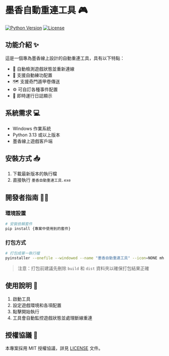 # 墨香自動重連工具 🎮

[![Python Version](https://img.shields.io/badge/python-3.13-blue.svg)](https://www.python.org/downloads/)
[![License](https://img.shields.io/badge/license-MIT-green.svg)](https://opensource.org/licenses/MIT)

## 功能介紹 ✨

這是一個專為墨香線上設計的自動重連工具，具有以下特點：

- 🔄 自動檢測遊戲狀態並重新連線
- 🎯 支援自動練功配置
- 🗺️ 支援奇門遁甲卷傳送
- ⚙️ 可自訂各種事件配置
- 📝 即時運行日誌顯示

## 系統需求 💻

- Windows 作業系統
- Python 3.13 或以上版本
- 墨香線上遊戲客戶端

## 安裝方式 📥

1. 下載最新版本的執行檔
2. 直接執行 `墨香自動重連工具.exe`

## 開發者指南 👨‍💻

### 環境設置

```bash
# 安裝依賴套件
pip install {專案中使用到的套件}
```

### 打包方式

```bash
# 打包成單一執行檔
pyinstaller --onefile --windowed --name "墨香自動重連工具" --icon=NONE mhs_auto_relogin.py
```

> 注意：打包前建議先刪除 `build` 和 `dist` 資料夾以確保打包結果正確

## 使用說明 📖

1. 啟動工具
2. 設定遊戲環境和各項配置
3. 點擊開始執行
4. 工具會自動監控遊戲狀態並處理斷線重連

## 授權協議 📜

本專案採用 MIT 授權協議，詳見 [LICENSE](LICENSE) 文件。